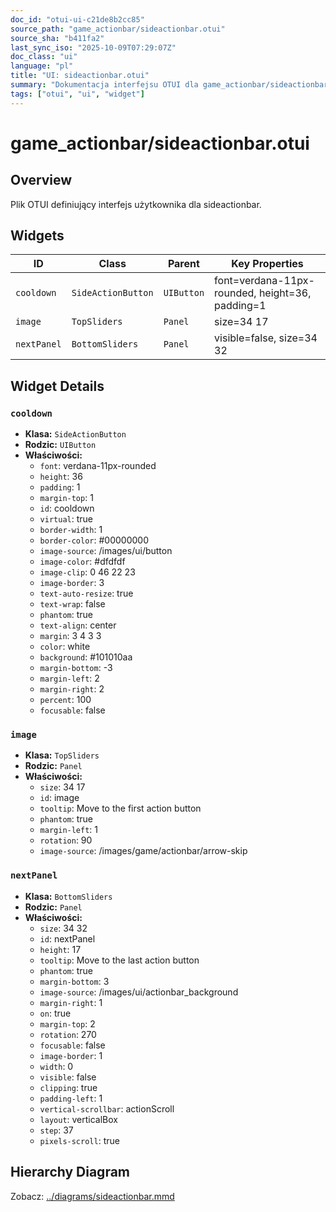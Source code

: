 ```yaml
---
doc_id: "otui-ui-c21de8b2cc85"
source_path: "game_actionbar/sideactionbar.otui"
source_sha: "b411fa2"
last_sync_iso: "2025-10-09T07:29:07Z"
doc_class: "ui"
language: "pl"
title: "UI: sideactionbar.otui"
summary: "Dokumentacja interfejsu OTUI dla game_actionbar/sideactionbar.otui"
tags: ["otui", "ui", "widget"]
---
```


# game_actionbar/sideactionbar.otui

## Overview

Plik OTUI definiujący interfejs użytkownika dla sideactionbar.

## Widgets

| ID | Class | Parent | Key Properties |
|----|-------|--------|----------------|
| `cooldown` | `SideActionButton` | `UIButton` | font=verdana-11px-rounded, height=36, padding=1 |
| `image` | `TopSliders` | `Panel` | size=34 17 |
| `nextPanel` | `BottomSliders` | `Panel` | visible=false, size=34 32 |

## Widget Details

### `cooldown`

- **Klasa:** `SideActionButton`
- **Rodzic:** `UIButton`
- **Właściwości:**
  - `font`: verdana-11px-rounded
  - `height`: 36
  - `padding`: 1
  - `margin-top`: 1
  - `id`: cooldown
  - `virtual`: true
  - `border-width`: 1
  - `border-color`: #00000000
  - `image-source`: /images/ui/button
  - `image-color`: #dfdfdf
  - `image-clip`: 0 46 22 23
  - `image-border`: 3
  - `text-auto-resize`: true
  - `text-wrap`: false
  - `phantom`: true
  - `text-align`: center
  - `margin`: 3 4 3 3
  - `color`: white
  - `background`: #101010aa
  - `margin-bottom`: -3
  - `margin-left`: 2
  - `margin-right`: 2
  - `percent`: 100
  - `focusable`: false

### `image`

- **Klasa:** `TopSliders`
- **Rodzic:** `Panel`
- **Właściwości:**
  - `size`: 34 17
  - `id`: image
  - `tooltip`: Move to the first action button
  - `phantom`: true
  - `margin-left`: 1
  - `rotation`: 90
  - `image-source`: /images/game/actionbar/arrow-skip

### `nextPanel`

- **Klasa:** `BottomSliders`
- **Rodzic:** `Panel`
- **Właściwości:**
  - `size`: 34 32
  - `id`: nextPanel
  - `height`: 17
  - `tooltip`: Move to the last action button
  - `phantom`: true
  - `margin-bottom`: 3
  - `image-source`: /images/ui/actionbar_background
  - `margin-right`: 1
  - `on`: true
  - `margin-top`: 2
  - `rotation`: 270
  - `focusable`: false
  - `image-border`: 1
  - `width`: 0
  - `visible`: false
  - `clipping`: true
  - `padding-left`: 1
  - `vertical-scrollbar`: actionScroll
  - `layout`: verticalBox
  - `step`: 37
  - `pixels-scroll`: true

## Hierarchy Diagram

Zobacz: [../diagrams/sideactionbar.mmd](../diagrams/sideactionbar.mmd)
